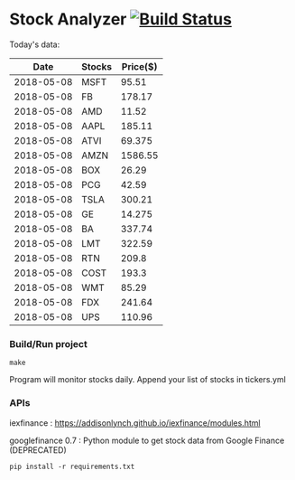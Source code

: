 # Stock Analyzer [![Build Status](https://travis-ci.org/ogoyal/StockAnalyzer.svg?branch=master)](https://travis-ci.org/ogoyal/StockAnalyzer)

Today's data:

| Date| Stocks| Price($) | 
| --- | --- | ---  | 
| 2018-05-08| MSFT| 95.51 | 
| 2018-05-08| FB| 178.17 | 
| 2018-05-08| AMD| 11.52 | 
| 2018-05-08| AAPL| 185.11 | 
| 2018-05-08| ATVI| 69.375 | 
| 2018-05-08| AMZN| 1586.55 | 
| 2018-05-08| BOX| 26.29 | 
| 2018-05-08| PCG| 42.59 | 
| 2018-05-08| TSLA| 300.21 | 
| 2018-05-08| GE| 14.275 | 
| 2018-05-08| BA| 337.74 | 
| 2018-05-08| LMT| 322.59 | 
| 2018-05-08| RTN| 209.8 | 
| 2018-05-08| COST| 193.3 | 
| 2018-05-08| WMT| 85.29 | 
| 2018-05-08| FDX| 241.64 | 
| 2018-05-08| UPS| 110.96 | 

### Build/Run project

```
make
```

Program will monitor stocks daily. Append your list of stocks in tickers.yml

### APIs
iexfinance : https://addisonlynch.github.io/iexfinance/modules.html

googlefinance 0.7 : Python module to get stock data from Google Finance (DEPRECATED)

```
pip install -r requirements.txt
```
